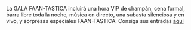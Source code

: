 La GALA FAAN-TASTICA incluirá una hora VIP de champán, cena formal, barra libre toda la noche, música en directo, una subasta silenciosa y en vivo, y sorpresas especiales FAAN-TASTICA. Consiga sus entradas [aquí](https://amicicannis1.ddock.gives/?givingPageId=e2d53e73-039f-4b81-acf7-5632a0c753e4)
